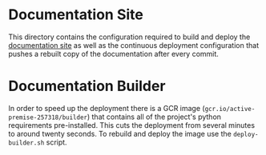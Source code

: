 # Documentation Site
This directory contains the configuration required to build and deploy the
[documentation site](https://docs.opentitan.org) as well as the continuous
deployment configuration that pushes a rebuilt copy of the documentation after
every commit.

# Documentation Builder
In order to speed up the deployment there is a GCR image
(`gcr.io/active-premise-257318/builder`) that contains all of the project's
python requirements pre-installed.  This cuts the deployment from several
minutes to around twenty seconds.  To rebuild and deploy the image use the
`deploy-builder.sh` script.

